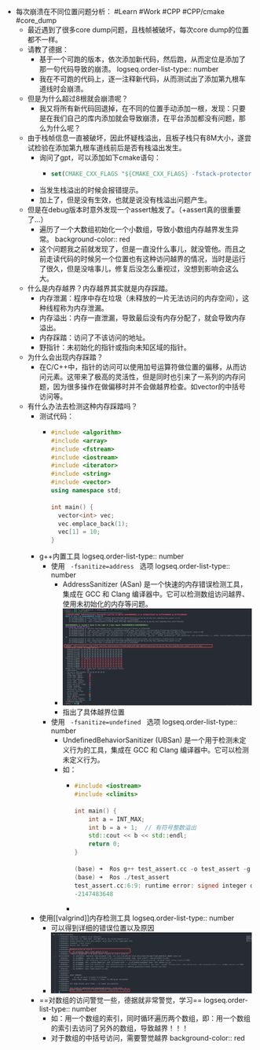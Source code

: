 - 每次崩溃在不同位置问题分析： #Learn #Work #CPP #CPP/cmake #core_dump
	- 最近遇到了很多core dump问题，且栈帧被破坏，每次core dump的位置都不一样。
	- 请教了德据：
		- 基于一个可跑的版本，依次添加新代码，然后跑，从而定位是添加了那一句代码导致的崩溃。
		  logseq.order-list-type:: number
		- 我在不可跑的代码上，逐一注释新代码，从而测试出了添加第九根车道线时会崩溃。
	- 但是为什么超过8根就会崩溃呢？
		- 我又将所有新代码回退掉，在不同的位置手动添加一根，发现：只要是在我们自己的库内添加就会导致崩溃，在平台添加都没有问题，那么为什么呢？
	- 由于栈帧信息一直被破坏，因此怀疑栈溢出，且板子栈只有8M大小，遂尝试检验在添加第九根车道线前后是否有栈溢出发生。
		- 询问了gpt，可以添加如下cmake语句：
			- ```cmake
			  set(CMAKE_CXX_FLAGS "${CMAKE_CXX_FLAGS} -fstack-protector")
			  ```
		- 当发生栈溢出的时候会报错提示。
		- 加上了，但是没有生效，也就是说没有栈溢出问题产生。
	- 但是在debug版本时意外发现一个assert触发了。（+assert真的很重要了...）
		- 遍历了一个大数组初始化一个小数组，导致小数组内存越界发生异常。
		  background-color:: red
		- 这个问题我之前就发现了，但是一直没什么事儿，就没管他。而且之前走读代码的时候另一个位置也有这种访问越界的情况，当时是运行了很久，但是没啥事儿，修复后没怎么重视过，没想到影响会这么大。
	- 什么是内存越界？内存越界其实就是内存踩踏。
		- 内存泄漏：程序中存在垃圾（未释放的一片无法访问的内存空间），这种线程称为内存泄漏。
		- 内存溢出：内存一直泄漏，导致最后没有内存分配了，就会导致内存溢出。
		- 内存踩踏：访问了不该访问的地址。
		- 野指针：未初始化的指针或指向未知区域的指针。
	- 为什么会出现内存踩踏？
		- 在C/C++中，指针的访问可以使用加号运算符做位置的偏移，从而访问元素。这带来了极高的灵活性，但是同时也引来了一系列的内存问题，因为很多操作在做偏移时并不会做越界检查。如vector的中括号访问等。
	- 有什么办法去检测这种内存踩踏吗？
		- 测试代码：
			- ```cpp
			  #include <algorithm>
			  #include <array>
			  #include <fstream>
			  #include <iostream>
			  #include <iterator>
			  #include <string>
			  #include <vector>
			  using namespace std;
			  
			  int main() {
			    vector<int> vec;
			    vec.emplace_back(1);
			    vec[1] = 10;
			  }
			  ```
		- g++内置工具
		  logseq.order-list-type:: number
			- 使用   `-fsanitize=address`   选项
			  logseq.order-list-type:: number
				- AddressSanitizer (ASan) 是一个快速的内存错误检测工具，集成在 GCC 和 Clang 编译器中。它可以检测数组访问越界、使用未初始化的内存等问题。
				- ![image.png](../assets/image_1729157232184_0.png)
				- 指出了具体越界位置
			- 使用   `-fsanitize=undefined`   选项
			  logseq.order-list-type:: number
				- UndefinedBehaviorSanitizer (UBSan) 是一个用于检测未定义行为的工具，集成在 GCC 和 Clang 编译器中。它可以检测未定义行为。
				- 如：
					- ```cpp
					  #include <iostream>
					  #include <climits>
					  
					  int main() {
					      int a = INT_MAX;
					      int b = a + 1;  // 有符号整数溢出
					      std::cout << b << std::endl;
					      return 0;
					  }
					  
					  (base) ➜  Ros g++ test_assert.cc -o test_assert -g -O0 -fsanitize=undefined
					  (base) ➜  Ros ./test_assert                                                
					  test_assert.cc:6:9: runtime error: signed integer overflow: 2147483647 + 1 cannot be represented in type 'int'
					  -2147483648
					  ```
					-
		- 使用[[valgrind]]内存检测工具
		  logseq.order-list-type:: number
			- 可以得到详细的错误位置以及原因
			- ![image.png](../assets/image_1729157449989_0.png)
		- ==对数组的访问警觉一些，德据就非常警觉，学习==
		  logseq.order-list-type:: number
			- 如：用一个数组的索引，同时循环遍历两个数组，即：用一个数组的索引去访问了另外的数组，导致越界！！！
			- 对于数组的中括号访问，需要警觉越界
			  background-color:: red